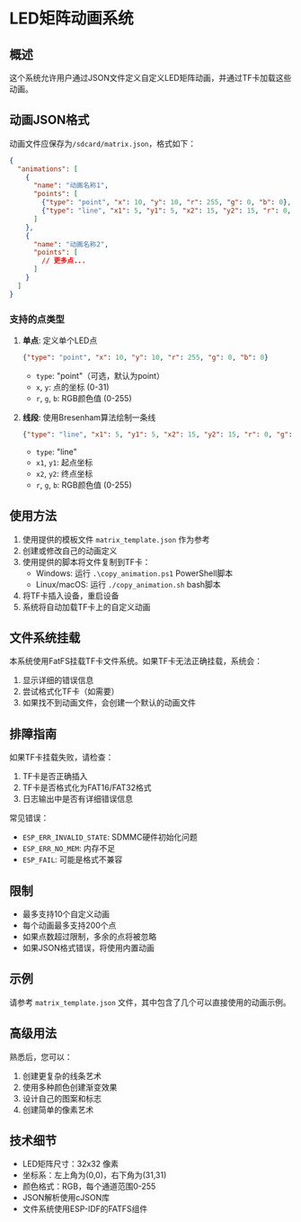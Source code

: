 # LED矩阵动画系统

## 概述

这个系统允许用户通过JSON文件定义自定义LED矩阵动画，并通过TF卡加载这些动画。

## 动画JSON格式

动画文件应保存为`/sdcard/matrix.json`，格式如下：

```json
{
  "animations": [
    {
      "name": "动画名称1",
      "points": [
        {"type": "point", "x": 10, "y": 10, "r": 255, "g": 0, "b": 0},
        {"type": "line", "x1": 5, "y1": 5, "x2": 15, "y2": 15, "r": 0, "g": 255, "b": 0}
      ]
    },
    {
      "name": "动画名称2",
      "points": [
        // 更多点...
      ]
    }
  ]
}
```

### 支持的点类型

1. **单点**: 定义单个LED点
   ```json
   {"type": "point", "x": 10, "y": 10, "r": 255, "g": 0, "b": 0}
   ```
   - `type`: "point"（可选，默认为point）
   - `x`, `y`: 点的坐标 (0-31)
   - `r`, `g`, `b`: RGB颜色值 (0-255)

2. **线段**: 使用Bresenham算法绘制一条线
   ```json
   {"type": "line", "x1": 5, "y1": 5, "x2": 15, "y2": 15, "r": 0, "g": 255, "b": 0}
   ```
   - `type`: "line"
   - `x1`, `y1`: 起点坐标
   - `x2`, `y2`: 终点坐标
   - `r`, `g`, `b`: RGB颜色值 (0-255)

## 使用方法

1. 使用提供的模板文件 `matrix_template.json` 作为参考
2. 创建或修改自己的动画定义
3. 使用提供的脚本将文件复制到TF卡：
   - Windows: 运行 `.\copy_animation.ps1` PowerShell脚本
   - Linux/macOS: 运行 `./copy_animation.sh` bash脚本
4. 将TF卡插入设备，重启设备
5. 系统将自动加载TF卡上的自定义动画

## 文件系统挂载

本系统使用FatFS挂载TF卡文件系统。如果TF卡无法正确挂载，系统会：
1. 显示详细的错误信息
2. 尝试格式化TF卡（如需要）
3. 如果找不到动画文件，会创建一个默认的动画文件

## 排障指南

如果TF卡挂载失败，请检查：
1. TF卡是否正确插入
2. TF卡是否格式化为FAT16/FAT32格式
3. 日志输出中是否有详细错误信息

常见错误：
- `ESP_ERR_INVALID_STATE`: SDMMC硬件初始化问题
- `ESP_ERR_NO_MEM`: 内存不足
- `ESP_FAIL`: 可能是格式不兼容

## 限制

- 最多支持10个自定义动画
- 每个动画最多支持200个点
- 如果点数超过限制，多余的点将被忽略
- 如果JSON格式错误，将使用内置动画

## 示例

请参考 `matrix_template.json` 文件，其中包含了几个可以直接使用的动画示例。

## 高级用法

熟悉后，您可以：
1. 创建更复杂的线条艺术
2. 使用多种颜色创建渐变效果
3. 设计自己的图案和标志
4. 创建简单的像素艺术

## 技术细节

- LED矩阵尺寸：32x32 像素
- 坐标系：左上角为(0,0)，右下角为(31,31)
- 颜色格式：RGB，每个通道范围0-255
- JSON解析使用cJSON库
- 文件系统使用ESP-IDF的FATFS组件
